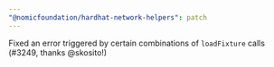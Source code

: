 ```yaml
---
"@nomicfoundation/hardhat-network-helpers": patch
---
```


Fixed an error triggered by certain combinations of `loadFixture` calls (#3249, thanks @skosito!)  
